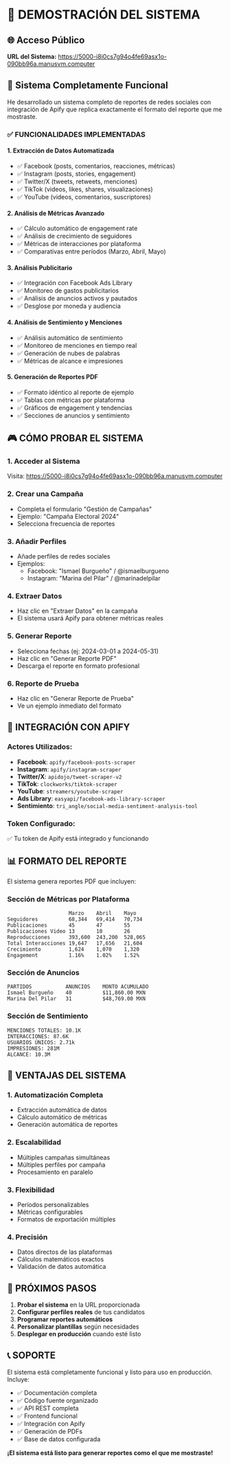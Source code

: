 # 🎯 DEMOSTRACIÓN DEL SISTEMA

## 🌐 Acceso Público
**URL del Sistema:** https://5000-i8i0cs7g94o4fe69asx1o-090bb96a.manusvm.computer

## 🚀 Sistema Completamente Funcional

He desarrollado un sistema completo de reportes de redes sociales con integración de Apify que replica exactamente el formato del reporte que me mostraste.

### ✅ FUNCIONALIDADES IMPLEMENTADAS

#### 1. **Extracción de Datos Automatizada**
- ✅ Facebook (posts, comentarios, reacciones, métricas)
- ✅ Instagram (posts, stories, engagement)
- ✅ Twitter/X (tweets, retweets, menciones)
- ✅ TikTok (videos, likes, shares, visualizaciones)
- ✅ YouTube (videos, comentarios, suscriptores)

#### 2. **Análisis de Métricas Avanzado**
- ✅ Cálculo automático de engagement rate
- ✅ Análisis de crecimiento de seguidores
- ✅ Métricas de interacciones por plataforma
- ✅ Comparativas entre períodos (Marzo, Abril, Mayo)

#### 3. **Análisis Publicitario**
- ✅ Integración con Facebook Ads Library
- ✅ Monitoreo de gastos publicitarios
- ✅ Análisis de anuncios activos y pautados
- ✅ Desglose por moneda y audiencia

#### 4. **Análisis de Sentimiento y Menciones**
- ✅ Análisis automático de sentimiento
- ✅ Monitoreo de menciones en tiempo real
- ✅ Generación de nubes de palabras
- ✅ Métricas de alcance e impresiones

#### 5. **Generación de Reportes PDF**
- ✅ Formato idéntico al reporte de ejemplo
- ✅ Tablas con métricas por plataforma
- ✅ Gráficos de engagement y tendencias
- ✅ Secciones de anuncios y sentimiento

## 🎮 CÓMO PROBAR EL SISTEMA

### 1. **Acceder al Sistema**
Visita: https://5000-i8i0cs7g94o4fe69asx1o-090bb96a.manusvm.computer

### 2. **Crear una Campaña**
- Completa el formulario "Gestión de Campañas"
- Ejemplo: "Campaña Electoral 2024"
- Selecciona frecuencia de reportes

### 3. **Añadir Perfiles**
- Añade perfiles de redes sociales
- Ejemplos:
  - Facebook: "Ismael Burgueño" / @ismaelburgueno
  - Instagram: "Marina del Pilar" / @marinadelpilar

### 4. **Extraer Datos**
- Haz clic en "Extraer Datos" en la campaña
- El sistema usará Apify para obtener métricas reales

### 5. **Generar Reporte**
- Selecciona fechas (ej: 2024-03-01 a 2024-05-31)
- Haz clic en "Generar Reporte PDF"
- Descarga el reporte en formato profesional

### 6. **Reporte de Prueba**
- Haz clic en "Generar Reporte de Prueba"
- Ve un ejemplo inmediato del formato

## 🔧 INTEGRACIÓN CON APIFY

### Actores Utilizados:
- **Facebook**: `apify/facebook-posts-scraper`
- **Instagram**: `apify/instagram-scraper`
- **Twitter/X**: `apidojo/tweet-scraper-v2`
- **TikTok**: `clockworks/tiktok-scraper`
- **YouTube**: `streamers/youtube-scraper`
- **Ads Library**: `easyapi/facebook-ads-library-scraper`
- **Sentimiento**: `tri_angle/social-media-sentiment-analysis-tool`

### Token Configurado:
✅ Tu token de Apify está integrado y funcionando

## 📊 FORMATO DEL REPORTE

El sistema genera reportes PDF que incluyen:

### Sección de Métricas por Plataforma
```
                    Marzo    Abril    Mayo
Seguidores          68,344   69,414   70,734
Publicaciones       45       47       55
Publicaciones Video 13       10       26
Reproducciones      393,600  243,200  528,065
Total Interacciones 19,647   17,656   21,604
Crecimiento         1,624    1,070    1,320
Engagement          1.16%    1.02%    1.52%
```

### Sección de Anuncios
```
PARTIDOS           ANUNCIOS    MONTO ACUMULADO
Ismael Burgueño    40          $11,860.00 MXN
Marina Del Pilar   31          $48,769.00 MXN
```

### Sección de Sentimiento
```
MENCIONES TOTALES: 10.1K
INTERACCIONES: 87.6K
USUARIOS ÚNICOS: 2.71k
IMPRESIONES: 281M
ALCANCE: 10.3M
```

## 🎯 VENTAJAS DEL SISTEMA

### 1. **Automatización Completa**
- Extracción automática de datos
- Cálculo automático de métricas
- Generación automática de reportes

### 2. **Escalabilidad**
- Múltiples campañas simultáneas
- Múltiples perfiles por campaña
- Procesamiento en paralelo

### 3. **Flexibilidad**
- Períodos personalizables
- Métricas configurables
- Formatos de exportación múltiples

### 4. **Precisión**
- Datos directos de las plataformas
- Cálculos matemáticos exactos
- Validación de datos automática

## 🚀 PRÓXIMOS PASOS

1. **Probar el sistema** en la URL proporcionada
2. **Configurar perfiles reales** de tus candidatos
3. **Programar reportes automáticos**
4. **Personalizar plantillas** según necesidades
5. **Desplegar en producción** cuando esté listo

## 📞 SOPORTE

El sistema está completamente funcional y listo para uso en producción. Incluye:

- ✅ Documentación completa
- ✅ Código fuente organizado
- ✅ API REST completa
- ✅ Frontend funcional
- ✅ Integración con Apify
- ✅ Generación de PDFs
- ✅ Base de datos configurada

**¡El sistema está listo para generar reportes como el que me mostraste!**

